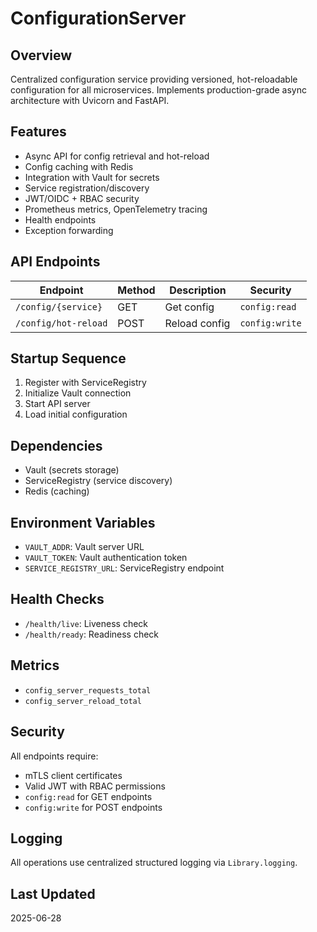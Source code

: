 # ConfigurationServer

## Overview

Centralized configuration service providing versioned, hot-reloadable configuration for all microservices. Implements production-grade async architecture with Uvicorn and FastAPI.

## Features

- Async API for config retrieval and hot-reload
- Config caching with Redis
- Integration with Vault for secrets
- Service registration/discovery
- JWT/OIDC + RBAC security
- Prometheus metrics, OpenTelemetry tracing
- Health endpoints
- Exception forwarding

## API Endpoints

| Endpoint                | Method | Description         | Security         |
|-------------------------|--------|---------------------|------------------|
| `/config/{service}`     | GET    | Get config          | `config:read`    |
| `/config/hot-reload`    | POST   | Reload config       | `config:write`   |

## Startup Sequence

1. Register with ServiceRegistry
2. Initialize Vault connection
3. Start API server
4. Load initial configuration

## Dependencies

- Vault (secrets storage)
- ServiceRegistry (service discovery)
- Redis (caching)

## Environment Variables

- `VAULT_ADDR`: Vault server URL
- `VAULT_TOKEN`: Vault authentication token
- `SERVICE_REGISTRY_URL`: ServiceRegistry endpoint

## Health Checks

- `/health/live`: Liveness check
- `/health/ready`: Readiness check

## Metrics

- `config_server_requests_total`
- `config_server_reload_total`

## Security

All endpoints require:

- mTLS client certificates
- Valid JWT with RBAC permissions
- `config:read` for GET endpoints
- `config:write` for POST endpoints

## Logging

All operations use centralized structured logging via `Library.logging`.

## Last Updated

2025-06-28
